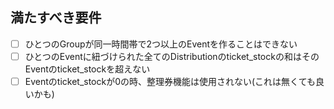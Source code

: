 ## 満たすべき要件

- [ ] ひとつのGroupが同一時間帯で2つ以上のEventを作ることはできない
- [ ] ひとつのEventに紐づけられた全てのDistributionのticket_stockの和はそのEventのticket_stockを超えない
- [ ] Eventのticket_stockが0の時、整理券機能は使用されない(これは無くても良いかも)
